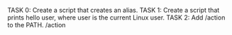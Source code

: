 TASK 0: Create a script that creates an alias.
TASK 1: Create a script that prints hello user, where user is the current Linux user.
TASK 2: Add /action to the PATH. /action 
